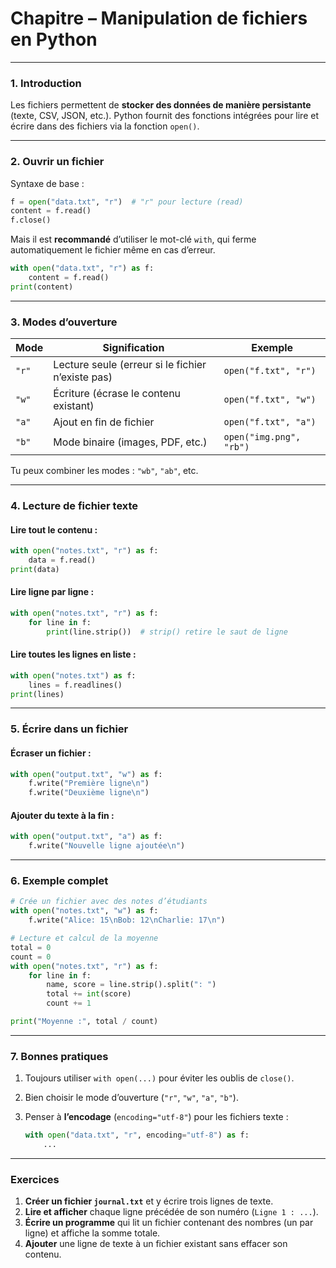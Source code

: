 
# **Chapitre – Manipulation de fichiers en Python**

---

### **1. Introduction**

Les fichiers permettent de **stocker des données de manière persistante** (texte, CSV, JSON, etc.).
Python fournit des fonctions intégrées pour lire et écrire dans des fichiers via la fonction `open()`.

---

### **2. Ouvrir un fichier**

Syntaxe de base :

```python
f = open("data.txt", "r")  # "r" pour lecture (read)
content = f.read()
f.close()
```

Mais il est **recommandé** d’utiliser le mot-clé `with`,
qui ferme automatiquement le fichier même en cas d’erreur.

```python
with open("data.txt", "r") as f:
    content = f.read()
print(content)
```

---

### **3. Modes d’ouverture**

| Mode  | Signification                                     | Exemple                 |
| ----- | ------------------------------------------------- | ----------------------- |
| `"r"` | Lecture seule (erreur si le fichier n’existe pas) | `open("f.txt", "r")`    |
| `"w"` | Écriture (écrase le contenu existant)             | `open("f.txt", "w")`    |
| `"a"` | Ajout en fin de fichier                           | `open("f.txt", "a")`    |
| `"b"` | Mode binaire (images, PDF, etc.)                  | `open("img.png", "rb")` |

Tu peux combiner les modes : `"wb"`, `"ab"`, etc.

---

### **4. Lecture de fichier texte**

#### Lire tout le contenu :

```python
with open("notes.txt", "r") as f:
    data = f.read()
print(data)
```

#### Lire ligne par ligne :

```python
with open("notes.txt", "r") as f:
    for line in f:
        print(line.strip())  # strip() retire le saut de ligne
```

#### Lire toutes les lignes en liste :

```python
with open("notes.txt") as f:
    lines = f.readlines()
print(lines)
```

---

### **5. Écrire dans un fichier**

#### Écraser un fichier :

```python
with open("output.txt", "w") as f:
    f.write("Première ligne\n")
    f.write("Deuxième ligne\n")
```

#### Ajouter du texte à la fin :

```python
with open("output.txt", "a") as f:
    f.write("Nouvelle ligne ajoutée\n")
```

---

### **6. Exemple complet**

```python
# Crée un fichier avec des notes d’étudiants
with open("notes.txt", "w") as f:
    f.write("Alice: 15\nBob: 12\nCharlie: 17\n")

# Lecture et calcul de la moyenne
total = 0
count = 0
with open("notes.txt", "r") as f:
    for line in f:
        name, score = line.strip().split(": ")
        total += int(score)
        count += 1

print("Moyenne :", total / count)
```

---

### **7. Bonnes pratiques**

1. Toujours utiliser `with open(...)` pour éviter les oublis de `close()`.
2. Bien choisir le mode d’ouverture (`"r"`, `"w"`, `"a"`, `"b"`).
3. Penser à **l’encodage** (`encoding="utf-8"`) pour les fichiers texte :

   ```python
   with open("data.txt", "r", encoding="utf-8") as f:
       ...
   ```

---

### **Exercices**

1. **Créer un fichier `journal.txt`** et y écrire trois lignes de texte.
2. **Lire et afficher** chaque ligne précédée de son numéro (`Ligne 1 : ...`).
3. **Écrire un programme** qui lit un fichier contenant des nombres (un par ligne) et affiche la somme totale.
4. **Ajouter** une ligne de texte à un fichier existant sans effacer son contenu.
